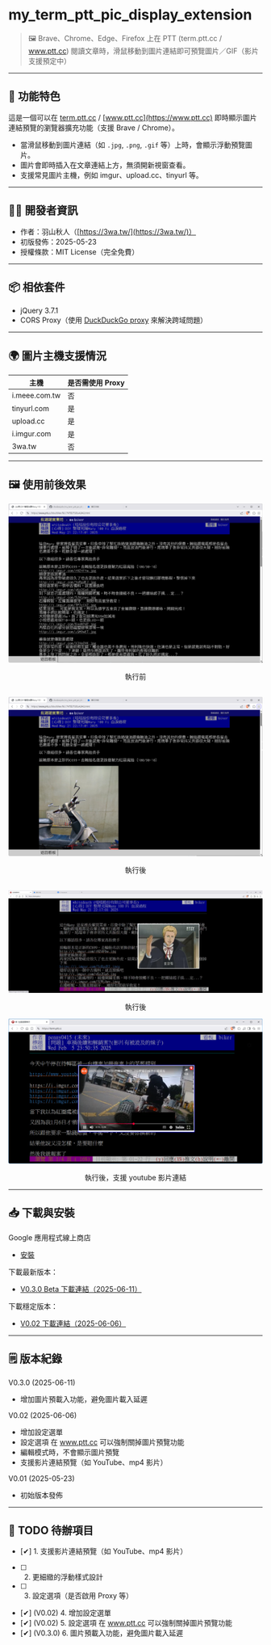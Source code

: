 # my_term_ptt_pic_display_extension

> 🖼️ Brave、Chrome、Edge、Firefox 上在 PTT (term.ptt.cc / www.ptt.cc) 閱讀文章時，滑鼠移動到圖片連結即可預覽圖片／GIF（影片支援預定中）

---

## 📌 功能特色

這是一個可以在 [term.ptt.cc](https://term.ptt.cc) / [www.ptt.cc](https://www.ptt.cc) 即時顯示圖片連結預覽的瀏覽器擴充功能（支援 Brave / Chrome）。

- 當滑鼠移動到圖片連結（如 `.jpg`, `.png`, `.gif` 等）上時，會顯示浮動預覽圖片。
- 圖片會即時插入在文章連結上方，無須開新視窗查看。
- 支援常見圖片主機，例如 imgur、upload.cc、tinyurl 等。

---

## 🧑‍💻 開發者資訊

- 作者：羽山秋人（[https://3wa.tw/](https://3wa.tw/)）
- 初版發佈：2025-05-23
- 授權條款：MIT License（完全免費）

---

## 📦 相依套件

- jQuery 3.7.1
- CORS Proxy（使用 [DuckDuckGo proxy](https://proxy.duckduckgo.com) 來解決跨域問題）

---

## 🌍 圖片主機支援情況

| 主機             | 是否需使用 Proxy |
|------------------|------------------|
| i.meee.com.tw    | 否               |
| tinyurl.com      | 是               |
| upload.cc        | 是               |
| i.imgur.com      | 是               |
| 3wa.tw           | 否               |

---

## 🖼️ 使用前後效果

<div align="center">
  <img src="screenshot/s1.png" alt="執行前">
  <p>執行前</p>
  <br>
  <img src="screenshot/s3.png" alt="執行後">
  <p>執行後</p>
  <br>
  <img src="screenshot/s6.png" alt="執行後">
  <p>執行後</p>
  <img src="screenshot/s7.png" alt="執行後">
  <p>執行後，支援 youtube 影片連結</p>
</div>

---

## 📥 下載與安裝

Google 應用程式線上商店
- [安裝](https://chromewebstore.google.com/detail/mytermpttpicdisplayextens/jenpjbjfghfafojahmldgmkoefacpifa)

下載最新版本：
- [V0.3.0 Beta 下載連結（2025-06-11）](https://github.com/shadowjohn/my_term_ptt_pic_display_extension/raw/main/release/V0.3.0/my_term_ptt_pic_display_extension.zip)

下載穩定版本：
- [V0.02 下載連結（2025-06-06）](https://github.com/shadowjohn/my_term_ptt_pic_display_extension/raw/main/release/V0.02/my_term_ptt_pic_display_extension.zip)

---

## 🗒️ 版本紀錄
V0.3.0 (2025-06-11)
- 增加圖片預載入功能，避免圖片載入延遲

V0.02 (2025-06-06)
- 增加設定選單
- 設定選項 在 www.ptt.cc 可以強制關掉圖片預覽功能
- 編輯模式時，不會顯示圖片預覽
- 支援影片連結預覽（如 YouTube、mp4 影片）

V0.01 (2025-05-23)
- 初始版本發佈

---

## 🚧 TODO 待辦項目

- [✔] 1. 支援影片連結預覽（如 YouTube、mp4 影片）
- [ ] 2. 更細緻的浮動樣式設計
- [ ] 3. 設定選項（是否啟用 Proxy 等）
- [✔] (V0.02) 4. 增加設定選單
- [✔] (V0.02) 5. 設定選項 在 www.ptt.cc 可以強制關掉圖片預覽功能
- [✔] (V0.3.0) 6. 圖片預載入功能，避免圖片載入延遲




